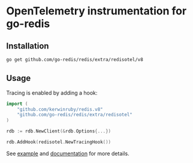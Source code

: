 # OpenTelemetry instrumentation for go-redis

## Installation

```bash
go get github.com/go-redis/redis/extra/redisotel/v8
```

## Usage

Tracing is enabled by adding a hook:

```go
import (
    "github.com/kerwinruby/redis.v8"
    "github.com/go-redis/redis/extra/redisotel"
)

rdb := rdb.NewClient(&rdb.Options{...})

rdb.AddHook(redisotel.NewTracingHook())
```

See [example](example) and [documentation](https://redis.uptrace.dev/tracing/) for more details.
